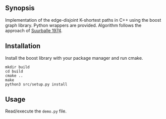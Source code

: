 ## Synopsis

Implementation of the edge-disjoint K-shortest paths in C++ using the boost graph library.
Python wrappers are provided.
Algorithm follows the approach of
[Suurballe 1974](https://onlinelibrary.wiley.com/doi/abs/10.1002/net.3230040204).

## Installation

Install the boost library with your package manager and run cmake.

```
mkdir build
cd build
cmake ..
make
python3 src/setup.py install
```

## Usage

Read/execute the `demo.py` file.
